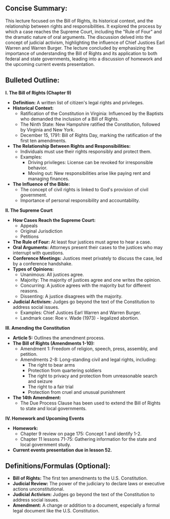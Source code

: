 ## Concise Summary:

This lecture focused on the Bill of Rights, its historical context, and the relationship between rights and responsibilities. It explored the process by which a case reaches the Supreme Court, including the "Rule of Four" and the dramatic nature of oral arguments. The discussion delved into the concept of judicial activism, highlighting the influence of Chief Justices Earl Warren and Warren Burger. The lecture concluded by emphasizing the importance of understanding the Bill of Rights and its application to both federal and state governments, leading into a discussion of homework and the upcoming current events presentation.

## Bulleted Outline:

**I. The Bill of Rights (Chapter 9)**

* **Definition:** A written list of citizen's legal rights and privileges.
* **Historical Context:**
    * Ratification of the Constitution in Virginia: Influenced by the Baptists who demanded the inclusion of a Bill of Rights.
    *  The Ninth State: New Hampshire ratified the Constitution, followed by Virginia and New York.
    * December 15, 1791: Bill of Rights Day, marking the ratification of the first ten amendments.
* **The Relationship Between Rights and Responsibilities:**
    *  Individuals must use their rights responsibly and protect them.
    * Examples:
        *  Driving privileges: License can be revoked for irresponsible behavior.
        *  Moving out:  New responsibilities arise like paying rent and managing finances.
* **The Influence of the Bible:**
    * The concept of civil rights is linked to God's provision of civil government. 
    *  Importance of personal responsibility and accountability.

**II. The Supreme Court**

* **How Cases Reach the Supreme Court:**
    * Appeals
    * Original Jurisdiction
    * Petitions
* **The Rule of Four:** At least four justices must agree to hear a case.
* **Oral Arguments:** Attorneys present their cases to the justices who may interrupt with questions.
* **Conference Meetings:** Justices meet privately to discuss the case, led by a conference handshake. 
* **Types of Opinions:**
    * Unanimous: All justices agree.
    * Majority: The majority of justices agree and one writes the opinion.
    * Concurring: A justice agrees with the majority but for different reasons.
    * Dissenting:  A justice disagrees with the majority. 
* **Judicial Activism:** Judges go beyond the text of the Constitution to address social issues. 
    * Examples:  Chief Justices Earl Warren and Warren Burger.
    *  Landmark case: Roe v. Wade (1973) - legalized abortion.

**III. Amending the Constitution**

* **Article 5:**  Outlines the amendment process.
* **The Bill of Rights (Amendments 1-10):**
    * Amendment 1: Freedom of religion, speech, press, assembly, and petition.
    * Amendments 2-8: Long-standing civil and legal rights, including:
        * The right to bear arms
        *  Protection from quartering soldiers
        * The right to privacy and protection from unreasonable search and seizure
        * The right to a fair trial
        *  Protection from cruel and unusual punishment
* **The 14th Amendment:**
    *  The Due Process Clause has been used to extend the Bill of Rights to state and local governments.

**IV. Homework and Upcoming Events**

* **Homework:**
    *  Chapter 9 review on page 175: Concept 1 and identify 1-2. 
    *  Chapter 11 lessons 71-75: Gathering information for the state and local government study.
* **Current events presentation due in lesson 52.**


## Definitions/Formulas (Optional):

* **Bill of Rights:** The first ten amendments to the U.S. Constitution.
* **Judicial Review:** The power of the judiciary to declare laws or executive actions unconstitutional.
* **Judicial Activism:** Judges go beyond the text of the Constitution to address social issues. 
* **Amendment:**  A change or addition to a document, especially a formal legal document like the U.S. Constitution. 


